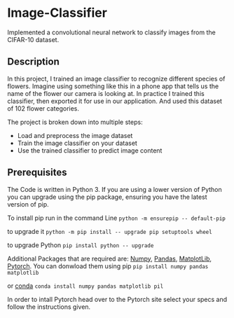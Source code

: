 # Image-Classifier
Implemented a convolutional neural network to classify images from the CIFAR-10 dataset.


## Description
In this project, I trained an image classifier to recognize different species of flowers. 
Imagine using something like this in a phone app that tells us the name of the flower our camera is looking at. 
In practice I trained this classifier, then exported it for use in our application. 
And used this dataset of 102 flower categories.


The project is broken down into multiple steps:
- Load and preprocess the image dataset
- Train the image classifier on your dataset
- Use the trained classifier to predict image content


## Prerequisites
The Code is written in Python 3. If you are using a lower version of Python you can upgrade using the pip package, ensuring you have the latest version of pip.

To install pip run in the command Line
```python -m ensurepip -- default-pip```

to upgrade it
```python -m pip install -- upgrade pip setuptools wheel```

to upgrade Python
```pip install python -- upgrade```

Additional Packages that are required are: [Numpy](http://www.numpy.org/), [Pandas](https://pandas.pydata.org/), [MatplotLib](https://matplotlib.org/), [Pytorch](https://pytorch.org/).
You can donwload them using pip
```pip install numpy pandas matplotlib```

or [conda](https://anaconda.org/anaconda/python)
```conda install numpy pandas matplotlib pil```

In order to intall Pytorch head over to the Pytorch site select your specs and follow the instructions given.
